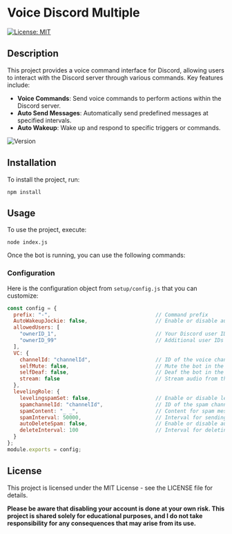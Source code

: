 # Voice Discord Multiple 
[![License: MIT](https://img.shields.io/badge/License-MIT-yellow.svg)](LICENSE)  <!-- Badge for license -->

## Description
This project provides a voice command interface for Discord, allowing users to interact with the Discord server through various commands. Key features include:

- **Voice Commands**: Send voice commands to perform actions within the Discord server.
- **Auto Send Messages**: Automatically send predefined messages at specified intervals.
- **Auto Wakeup**: Wake up and respond to specific triggers or commands.

![Version](https://img.shields.io/badge/version-1.0.0-blue.svg)  <!-- Badge for version -->

## Installation
To install the project, run:
```
npm install
```

## Usage
To use the project, execute:
```
node index.js
```
Once the bot is running, you can use the following commands:

### Configuration
Here is the configuration object from `setup/config.js` that you can customize:

```javascript
const config = {
  prefix: "-",                                  // Command prefix
  AutoWakeupJockie: false,                      // Enable or disable auto wakeup functionality
  allowedUsers: [
    "ownerID_1",                                // Your Discord user ID 
    "ownerID_99"                                // Additional user IDs
  ],
  VC: {
    channelId: "channelId",                     // ID of the voice channel
    selfMute: false,                            // Mute the bot in the voice channel
    selfDeaf: false,                            // Deaf the bot in the voice channel
    stream: false                               // Stream audio from the voice channel
  },
  levelingRole: {
    levelingspamSet: false,                     // Enable or disable leveling spam
    spamchannelId: "channelId",                 // ID of the spam channel
    spamContent: "_ _",                         // Content for spam messages 
    spamInterval: 50000,                        // Interval for sending spam messages (in milliseconds)
    autoDeleteSpam: false,                      // Enable or disable auto deletion of spam messages
    deleteInterval: 100                         // Interval for deleting spam messages (in milliseconds)
  }
};
module.exports = config;
```

## License
This project is licensed under the MIT License - see the LICENSE file for details.

**Please be aware that disabling your account is done at your own risk. This project is shared solely for educational purposes, and I do not take responsibility for any consequences that may arise from its use.**
